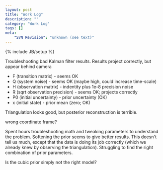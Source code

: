 ```yaml
---
layout: post
title: "Work Log"
description: ""
category: 'Work Log'
tags: []
meta: 
    "SVN Revision": "unknown (see text)"
---
```

{% include JB/setup %}

Troubleshooting bad Kalman filter results.  Results project correctly, but appear behind camera

* F (transition matrix) - seems OK
* Q (system noise) - seems OK (maybe high, could increase time-scale)
* H (observation matrix) - indentity plus 1e-8 precision noise
* R (sqrt observation precision) -  seems OK; projects correctly
* P0 (initial uncertainty) - prior uncertainty (OK)
* x (initial state) - prior mean (zero; OK)

Triangulation looks good, but posterior reconstruction is terrible.  

wrong coordinate frame?

Spent hours troubleshooting math and tweaking parameters to understand the problem.  Softening the prior seems to give better results.  This doesn't tell us much, except that the data is doing its job correctly (which we already knew by observing the triangulation).  Struggling to find the right combination of prior parameters.

Is the cubic prior simply not the right model?  
